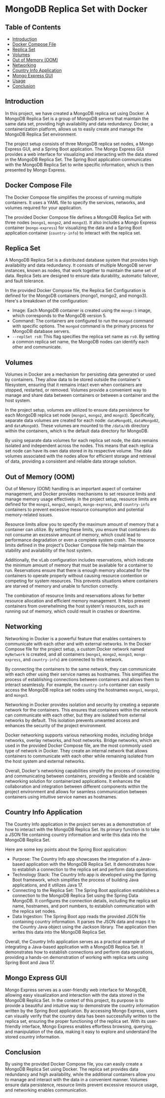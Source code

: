 # MongoDB Replica Set with Docker

<!-- Table of Contents -->
## Table of Contents
- [Introduction](#introduction)
- [Docker Compose File](#docker-compose-file)
- [Replica Set](#replica-set)
- [Volumes](#volumes)
- [Out of Memory (OOM)](#out-of-memory-oom)
- [Networking](#networking)
- [Country Info Application](#country-info-application)
- [Mongo Express GUI](#mongo-express-gui)
- [Usage](#usage)
- [Conclusion](#conclusion)

<!-- Introduction -->
## Introduction
In this project, we have created a MongoDB replica set using Docker. A MongoDB Replica Set is a group of MongoDB servers that maintain the same data set, providing high availability and data redundancy. Docker, a containerization platform, allows us to easily create and manage the MongoDB Replica Set environment.

The project setup consists of three MongoDB replica set nodes, a Mongo Express GUI, and a Spring Boot application. The Mongo Express GUI provides a web interface for visualizing and interacting with the data stored in the MongoDB Replica Set. The Spring Boot application communicates with the MongoDB Replica Set to write specific information, which is then presented by Mongo Express.

<!-- Docker Compose File -->
## Docker Compose File
The Docker Compose file simplifies the process of running multiple containers. It uses a YAML file to specify the services, networks, and volumes required for your application.

The provided Docker Compose file defines a MongoDB Replica Set with three nodes (`mongo1`, `mongo2`, and `mongo3`). It also includes a Mongo Express container (`mongo-express`) for visualizing the data and a Spring Boot application container (`country-info`) to interact with the replica set.

<!-- Replica Set -->
## Replica Set
A MongoDB Replica Set is a distributed database system that provides high availability and data redundancy. It consists of multiple MongoDB server instances, known as nodes, that work together to maintain the same set of data. Replica Sets are designed to ensure data durability, automatic failover, and fault tolerance.

In the provided Docker Compose file, the Replica Set Configuration is defined for the MongoDB containers (mongo1, mongo2, and mongo3). Here's a breakdown of the configuration:
- Image: Each MongoDB container is created using the `mongo:5` image, which corresponds to the MongoDB version 5.
- Command: The containers are configured to run the `mongod` command with specific options. The `mongod` command is the primary process for MongoDB database servers.
- `--replSet rs0`: This flag specifies the replica set name as `rs0`. By setting a common replica set name, the MongoDB nodes can identify each other and communicate.

<!-- Volumes -->
## Volumes
Volumes in Docker are a mechanism for persisting data generated or used by containers. They allow data to be stored outside the container's filesystem, ensuring that it remains intact even when containers are stopped, restarted, or removed. Volumes provide a convenient way to manage and share data between containers or between a container and the host system.

In the project setup, volumes are utilized to ensure data persistence for each MongoDB replica set node (`mongo1`, `mongo2`, and `mongo3`). Specifically, separate data volumes are created for each node: `dataMongo01`, `dataMongo02`, and `dataMongo03`. These volumes are mounted to the `/data/db` directory within the containers, which is the default data directory for MongoDB.

By using separate data volumes for each replica set node, the data remains isolated and independent across the nodes. This means that each replica set node can have its own data stored in its respective volume. The data volumes associated with the nodes allow for efficient storage and retrieval of data, providing a consistent and reliable data storage solution.

<!-- Out of Memory (OOM) -->
## Out of Memory (OOM)
Out of Memory (OOM) handling is an important aspect of container management, and Docker provides mechanisms to set resource limits and manage memory usage effectively. In the project setup, resource limits are defined for the `mongo1`, `mongo2`, `mongo3`, `mongo-express`, and `country-info` containers to prevent excessive resource consumption and potential memory-related issues.

Resource limits allow you to specify the maximum amount of memory that a container can utilize. By setting these limits, you ensure that containers do not consume an excessive amount of memory, which could lead to performance degradation or even a complete system crash. The resource limits defined in the project's Docker Compose file help maintain the stability and availability of the host system.

Additionally, the vLab configuration includes reservations, which indicate the minimum amount of memory that must be available for a container to run. Reservations ensure that there is enough memory allocated for the containers to operate properly without causing resource contention or competing for system resources. This prevents situations where containers are starved of memory and unable to function correctly.

The combination of resource limits and reservations allows for better resource allocation and efficient memory management. It helps prevent containers from overwhelming the host system's resources, such as running out of memory, which could result in crashes or downtime.

<!-- Networking -->
## Networking
Networking in Docker is a powerful feature that enables containers to communicate with each other and with external networks. In the Docker Compose file for the project setup, a custom Docker network named `myNetwork` is created, and all containers (`mongo1`, `mongo2`, `mongo3`, `mongo-express`, and `country-info`) are connected to this network.

By connecting the containers to the same network, they can communicate with each other using their service names as hostnames. This simplifies the process of establishing connections between containers and allows them to interact seamlessly. For example, the `country-info` container can easily access the MongoDB replica set nodes using the hostnames `mongo1`, `mongo2`, and `mongo3`.

Networking in Docker provides isolation and security by creating a separate network for the containers. This ensures that containers within the network can communicate with each other, but they are isolated from external networks by default. This isolation prevents unwanted access and enhances the security of the project environment.

Docker networking supports various networking modes, including bridge networks, overlay networks, and host networks. Bridge networks, which are used in the provided Docker Compose file, are the most commonly used type of network in Docker. They create an internal network that allows containers to communicate with each other while remaining isolated from the host system and external networks.

Overall, Docker's networking capabilities simplify the process of connecting and communicating between containers, providing a flexible and scalable networking solution for containerized applications. It enhances the collaboration and integration between different components within the project environment and allows for seamless communication between containers using intuitive service names as hostnames.

<!-- Country Info Application -->
## Country Info Application
The Country Info application in the project serves as a demonstration of how to interact with the MongoDB Replica Set. Its primary function is to take a JSON file containing country information and write this data into the MongoDB Replica Set.

Here are some key points about the Spring Boot application:
- Purpose: The Country Info app showcases the integration of a Java-based application with the MongoDB Replica Set. It demonstrates how to establish a connection to the replica set and perform data operations.
- Technology Stack: The Country Info app is developed using the Spring Boot framework, which simplifies the process of building Java applications, and it utilizes Java 17.
- Connecting to the Replica Set: The Spring Boot application establishes a connection to the MongoDB Replica Set using the Spring Data MongoDB. It configures the connection details, including the replica set name, hostnames, and port numbers, to establish communication with the replica set nodes.
- Data Ingestion: The Spring Boot app reads the provided JSON file containing country information. It parses the JSON data and maps it to the Country Java object using the Jackson library. The application then writes this data into the MongoDB Replica Set.

Overall, the Country Info application serves as a practical example of integrating a Java-based application with a MongoDB Replica Set. It demonstrates how to establish connections and perform data operations, providing a hands-on demonstration of working with replica sets using Spring Boot and Java 17.

<!-- Mongo Express GUI -->
## Mongo Express GUI
Mongo Express serves as a user-friendly web interface for MongoDB, allowing easy visualization and interaction with the data stored in the MongoDB Replica Set. In the context of this project, its purpose is to provide a beautiful and intuitive way to demonstrate the country information written by the Spring Boot application. By accessing Mongo Express, users can visually verify that the country data has been successfully written to the replica set, ensuring the proper functioning of the replica set. With its user-friendly interface, Mongo Express enables effortless browsing, querying, and manipulation of the data, making it easy to explore and understand the stored country information.

<!-- Conclusion -->
## Conclusion
By using the provided Docker Compose file, you can easily create a MongoDB Replica Set using Docker. The replica set provides data redundancy and high availability, while the additional containers allow you to manage and interact with the data in a convenient manner. Volumes ensure data persistence, resource limits prevent excessive resource usage, and networking enables communication.
